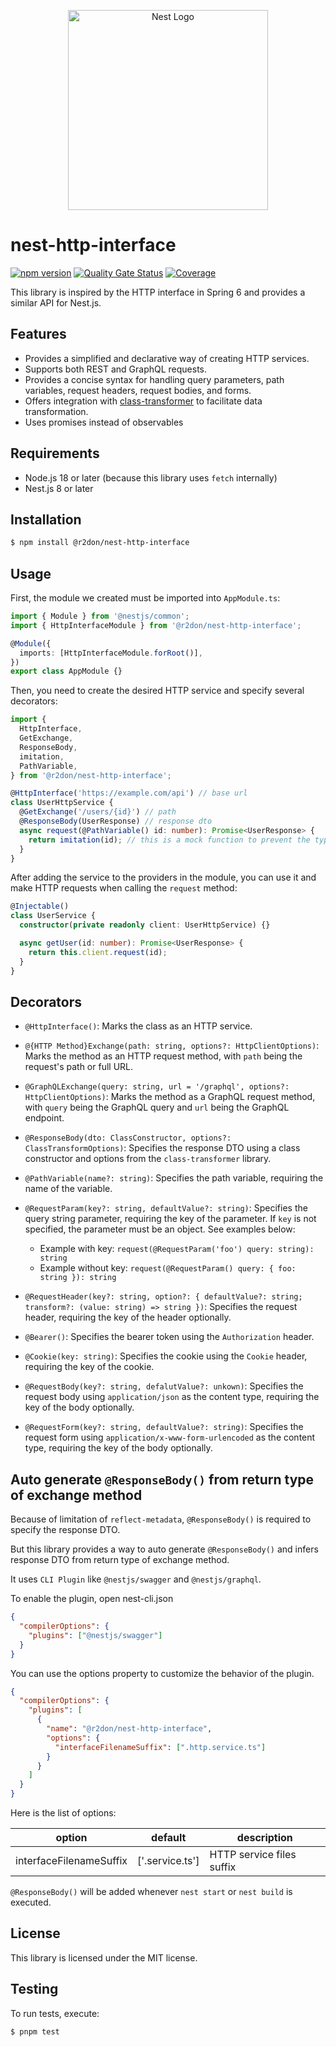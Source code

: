 <p align="center">
  <a href="https://nestjs.com"><img src="https://nestjs.com/img/logo_text.svg" alt="Nest Logo" width="320" /></a>
</p>

# nest-http-interface

[![npm version](https://badge.fury.io/js/@r2don%2Fnest-http-interface.svg)](https://badge.fury.io/js/@r2don%2Fnest-http-interface)
[![Quality Gate Status](https://sonarcloud.io/api/project_badges/measure?project=r2don_nest-http-interface&metric=alert_status)](https://sonarcloud.io/summary/new_code?id=r2don_nest-http-interface)
[![Coverage](https://sonarcloud.io/api/project_badges/measure?project=r2don_nest-http-interface&metric=coverage)](https://sonarcloud.io/summary/new_code?id=r2don_nest-http-interface)

This library is inspired by the HTTP interface in Spring 6 and provides a similar API for Nest.js.

## Features

- Provides a simplified and declarative way of creating HTTP services.
- Supports both REST and GraphQL requests.
- Provides a concise syntax for handling query parameters, path variables, request headers, request bodies, and forms.
- Offers integration with [class-transformer](https://github.com/typestack/class-transformer) to facilitate data
  transformation.
- Uses promises instead of observables

## Requirements

- Node.js 18 or later (because this library uses `fetch` internally)
- Nest.js 8 or later

## Installation

```bash
$ npm install @r2don/nest-http-interface
```

## Usage

First, the module we created must be imported into `AppModule.ts`:

```ts
import { Module } from '@nestjs/common';
import { HttpInterfaceModule } from '@r2don/nest-http-interface';

@Module({
  imports: [HttpInterfaceModule.forRoot()],
})
export class AppModule {}
```

Then, you need to create the desired HTTP service and specify several decorators:

```ts
import {
  HttpInterface,
  GetExchange,
  ResponseBody,
  imitation,
  PathVariable,
} from '@r2don/nest-http-interface';

@HttpInterface('https://example.com/api') // base url
class UserHttpService {
  @GetExchange('/users/{id}') // path
  @ResponseBody(UserResponse) // response dto
  async request(@PathVariable() id: number): Promise<UserResponse> {
    return imitation(id); // this is a mock function to prevent the type error
  }
}
```

After adding the service to the providers in the module, you can use it and make HTTP requests when calling
the `request` method:

```ts
@Injectable()
class UserService {
  constructor(private readonly client: UserHttpService) {}

  async getUser(id: number): Promise<UserResponse> {
    return this.client.request(id);
  }
}
```

## Decorators

- `@HttpInterface()`: Marks the class as an HTTP service.

- `@{HTTP Method}Exchange(path: string, options?: HttpClientOptions)`: Marks the method as an HTTP request method, with `path` being the request's
  path or full URL.

- `@GraphQLExchange(query: string, url = '/graphql', options?: HttpClientOptions)`: Marks the method as a GraphQL request method, with `query` being
  the GraphQL query and `url` being the GraphQL endpoint.

- `@ResponseBody(dto: ClassConstructor, options?: ClassTransformOptions)`: Specifies the response DTO using a class
  constructor and options from the `class-transformer` library.

- `@PathVariable(name?: string)`: Specifies the path variable, requiring the name of the variable.

- `@RequestParam(key?: string, defaultValue?: string)`: Specifies the query string parameter, requiring the key of the
  parameter. If `key` is not specified, the parameter must be an object. See examples below:

  - Example with key: `request(@RequestParam('foo') query: string): string`
  - Example without key: `request(@RequestParam() query: { foo: string }): string`

- `@RequestHeader(key?: string, option?: { defaultValue?: string; transform?: (value: string) => string })`: Specifies
  the request header, requiring the key of the header optionally.

- `@Bearer()`: Specifies the bearer token using the `Authorization` header.

- `@Cookie(key: string)`: Specifies the cookie using the `Cookie` header, requiring the key of the cookie.

- `@RequestBody(key?: string, defalutValue?: unkown)`: Specifies the request body using `application/json` as the
  content type, requiring the key of the body optionally.

- `@RequestForm(key?: string, defaultValue?: string)`: Specifies the request form
  using `application/x-www-form-urlencoded` as the content type, requiring the key of the body optionally.

## Auto generate `@ResponseBody()` from return type of exchange method

Because of limitation of `reflect-metadata`, `@ResponseBody()` is required to specify the response DTO.

But this library provides a way to auto generate `@ResponseBody()` and infers response DTO from return type of exchange method.

It uses `CLI Plugin` like `@nestjs/swagger` and `@nestjs/graphql`.

To enable the plugin, open nest-cli.json

```json
{
  "compilerOptions": {
    "plugins": ["@nestjs/swagger"]
  }
}
```

You can use the options property to customize the behavior of the plugin.

```json
{
  "compilerOptions": {
    "plugins": [
      {
        "name": "@r2don/nest-http-interface",
        "options": {
          "interfaceFilenameSuffix": [".http.service.ts"]
        }
      }
    ]
  }
}
```

Here is the list of options:

| option                  | default         | description               |
| ----------------------- | --------------- | ------------------------- |
| interfaceFilenameSuffix | ['.service.ts'] | HTTP service files suffix |

`@ResponseBody()` will be added whenever `nest start` or `nest build` is executed.

## License

This library is licensed under the MIT license.

## Testing

To run tests, execute:

```bash
$ pnpm test
```
